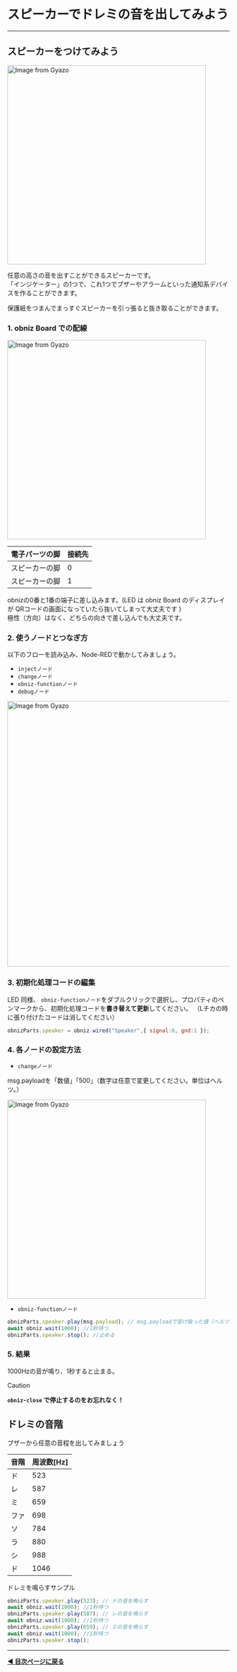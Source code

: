 # スピーカーでドレミの音を出してみよう

---

## スピーカーをつけてみよう

<a href="https://gyazo.com/c39a8d243cc56f5e5e788bcc05a68d57"><img src="https://i.gyazo.com/c39a8d243cc56f5e5e788bcc05a68d57.jpg" alt="Image from Gyazo" width="450"/></a>

任意の高さの音を出すことができるスピーカーです。  
「インジケーター」の1つで、これ1つでブザーやアラームといった通知系デバイスを作ることができます。

保護紙をつまんでまっすぐスピーカーを引っ張ると抜き取ることができます。  

### 1. obniz Board での配線

<a href="https://i.gyazo.com/76644dcdab7a2bc2b5b7a0149a2667cf"><img src="https://i.gyazo.com/76644dcdab7a2bc2b5b7a0149a2667cf.jpg" alt="Image from Gyazo" width="450"/></a>

| 電子パーツの脚         | 接続先         |
|--------------|---------------|
| スピーカーの脚 |   0   |
| スピーカーの脚  |   1   |

obnizの0番と1番の端子に差し込みます。(LED は obniz Board のディスプレイが QRコードの画面になっていたら抜いてしまって大丈夫です )  
極性（方向）はなく、どちらの向きで差し込んでも大丈夫です。



### 2. 使うノードとつなぎ方

以下のフローを読み込み、Node-REDで動かしてみましょう。

- `injectノード`
- `changeノード`
- `obniz-functionノード`
- `debugノード`
  
<a href="https://gyazo.com/4b3d41b345ac1d3910b32a8b1266db6c"><img src="https://i.gyazo.com/4b3d41b345ac1d3910b32a8b1266db6c.gif" alt="Image from Gyazo" width="600"/></a>

### 3. 初期化処理コードの編集

LED 同様、 `obniz-functionノード`をダブルクリックで選択し、プロパティのペンマークから、初期化処理コードを**書き替えて更新**してください。
（Lチカの時に張り付けたコードは消してください）

```javascript
obnizParts.speaker = obniz.wired("Speaker",{ signal:0, gnd:1 });
```

### 4. 各ノードの設定方法

- `changeノード`

msg.payloadを「数値」「500」（数字は任意で変更してください。単位はヘルツ。）

  
<a href="https://gyazo.com/b1bb1be980e0ca728df060caa35b9c3f"><img src="https://i.gyazo.com/b1bb1be980e0ca728df060caa35b9c3f.png" alt="Image from Gyazo" width="450"/></a>

- `obniz-functionノード`

```js
obnizParts.speaker.play(msg.payload); // msg.payloadで受け取った値（ヘルツ）の音を鳴らす
await obniz.wait(1000); //1秒待つ
obnizParts.speaker.stop(); //止める
```

### 5. 結果

1000Hzの音が鳴り、1秒すると止まる。

> [!CAUTION]
> **`obniz-close` で停止するのをお忘れなく！**  

## ドレミの音階

ブザーから任意の音程を出してみましょう

| 音階 | 周波数[Hz] |
| ---- | ---------- |
| ド   | 523        |
| レ   | 587        |
| ミ   | 659        |
| ファ | 698        |
| ソ   | 784        |
| ラ   | 880        |
| シ   | 988        |
| ド   | 1046       |

ドレミを鳴らすサンプル

```js
obnizParts.speaker.play(523); // ドの音を鳴らす
await obniz.wait(1000); //1秒待つ
obnizParts.speaker.play(587); // レの音を鳴らす
await obniz.wait(1000); //1秒待つ
obnizParts.speaker.play(659); // ミの音を鳴らす
await obniz.wait(1000); //1秒待つ
obnizParts.speaker.stop(); 
```

---

**[◀ 目次ページに戻る](../readme.md)**
